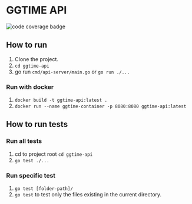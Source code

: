 # GGTIME API
![code coverage badge](https://github.com/Alastair7/ggtime-api/actions/workflows/ci.yml/badge.svg)

## How to run
1. Clone the project.
2. `cd ggtime-api`
3. go run `cmd/api-server/main.go` or `go run ./...`

### Run with docker
1. `docker build -t ggtime-api:latest .`
2. `docker run --name ggtime-container -p 8080:8080 ggtime-api:latest`

## How to run tests
### Run all tests
1. cd to project root `cd ggtime-api`
2. `go test ./...`

### Run specific test
1. `go test [folder-path]/`
2. `go test` to test only the files existing in the current directory.
